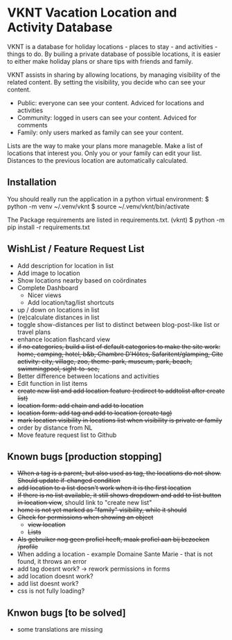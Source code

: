 # VKNT Vacation Location and Activity Database

VKNT is a database for holiday locations - places to stay - and activities - things to do. By builing a
private database of possible locations, it is easier to either make holiday plans or share tips with
friends and family.

VKNT assists in sharing by allowing locations, by managing visibility of the related content. By setting
the visibility, you decide who can see your content.
- Public: everyone can see your content. Adviced for locations and activities
- Community: logged in users can see your content. Adviced for comments
- Family: only users marked as family can see your content. 

Lists are the way to make your plans more manageble. Make a list of locations that interest you. Only you
or your family can edit your list. Distances to the previous location are automatically calculated. 

## Installation

You should really run the application in a python virtual environment:
$ python -m venv ~/.venv/vknt
$ source ~/.venv/vknt/bin/activate

The Package requirements are listed in requirements.txt. 
(vknt) $ python -m pip install -r requirements.txt


## WishList / Feature Request List
* Add description for location in list
* Add image to location
* Show locations nearby based on coördinates
* Complete Dashboard
  * Nicer views
  * Add location/tag/list shortcuts
* up / down on locations in list
* (re)calculate distances in list
* toggle show-distances per list to distinct between blog-post-like list or travel plans
* enhance location flashcard view
* ~~if no categories, build a list of default categories to make the site work:~~
  ~~home, camping, hotel, b&b, Chambre D'Hôtes, Safaritent/glamping, Gite~~
  ~~activity: city, village, zoo, theme-park, museum, park, beach,  swimmingpool, sight-to-see,~~
* Better difference between locations and activities
* Edit function in list items
* ~~create new list and add location feature (redirect to addtolist after create list)~~
* ~~location form: add chain and add to location~~
* ~~location form: add tag and add to location (create tag)~~
* ~~mark location visibility in locations list when visibility is private or family~~
* order by distance from NL
* Move feature request list to Github 
  

## Known bugs [production stopping]
* ~~When a tag is a parent, but also used as tag, the locations do not show. Should update if-changed condition~~
* ~~add location to a list doesn't work when it is the first location~~
* ~~If there is no list available, it still shows dropdown and add to list button in location view~~, should link to "create new list"
* ~~home is not yet marked as "family" visibility, while it should~~
* ~~Check for permissions when showing an object~~
  * ~~view location~~
  * ~~Lists~~
* ~~Als gebruiker nog geen profiel heeft, maak profiel aan bij bezoeken /profile~~
* When adding a location - example Domaine Sante Marie - that is not found, it throws an error
* add tag doesnt work? -> rework permissions in forms
* add location doesnt work?
* add list doesnt work?
* css is not fully loading?

## Knwon bugs [to be solved]
* some translations are missing

